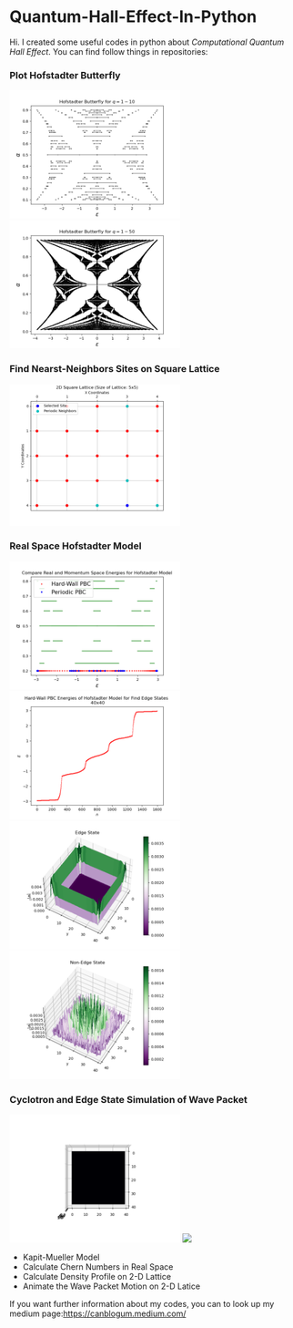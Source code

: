 # Quantum-Hall-Effect-In-Python

Hi. I created some useful codes in python about *Computational Quantum Hall Effect*. You can find follow things in repositories:

### Plot Hofstadter Butterfly
<p float="left">
  <img src="outputs/Hofstadter%20Butterfly%20for%20q=1-10.png" width="300" />
  <img src="outputs/Hofstadter%20Butterfly%20for%20q=1-50.png" width="300" /> 
</p>

### Find Nearst-Neighbors Sites on Square Lattice
<p float="left">
  <img src="outputs/2D%20Square%20Lattice.png" width="300" />
</p>

### Real Space Hofstadter Model
<p float="left">
  <img src="outputs/Compare%20Real%20and%20Momentum%20Space%20Energies%20for%20Hofstadter%20Model.png" width="300" />
  <img src="outputs/Hard-Wall%20PBC%20Energies%20of%20Hofstadter%20Model%20for%20Find%20Edge%20States.png" width="300" /> 
  <img src="outputs/Edge%20State.png" width="300" />
  <img src="outputs/Non-Edge%20State.png" width="300" /> 
</p>

### Cyclotron and Edge State Simulation of Wave Packet
<p float="left">
  <img src="outputs/Edge%20State%20Simulation.gif" width="300" />
  <img src="outputs/Cyclotron%20Orbit%20Simulation.gif" width="300" /> 
</p>

- Kapit-Mueller Model
- Calculate Chern Numbers in Real Space
- Calculate Density Profile on 2-D Lattice
- Animate the Wave Packet Motion on 2-D Latice

If you want further information about my codes, you can to look up my medium page:https://canblogum.medium.com/
